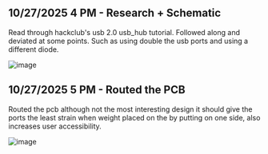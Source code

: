 <!--
  ===================    !!READ THIS NOTICE!!   ====================
  DO NOT edit this file manually. Your changes WILL BE OVERWRITTEN!
  This journal is auto generated and updated by Hack Club Blueprint.
  To edit this file, please edit your journal entries on Blueprint.
  ==================================================================
-->

## 10/27/2025 4 PM - Research + Schematic  

Read through hackclub's usb 2.0 usb_hub tutorial. Followed along and deviated at some points. Such as using double the usb ports and using a different diode.

![image](https://blueprint.hackclub.com/user-attachments/blobs/proxy/eyJfcmFpbHMiOnsiZGF0YSI6NjAxMCwicHVyIjoiYmxvYl9pZCJ9fQ==--1bd67c08ce88428f77c5fbe35a485ffbf7e391ce/image.png)
  

## 10/27/2025 5 PM - Routed the PCB  

Routed the pcb although not the most interesting design it should give the ports the least strain when weight placed on the by putting on one side, also increases user accessibility.

![image](https://blueprint.hackclub.com/user-attachments/blobs/proxy/eyJfcmFpbHMiOnsiZGF0YSI6NjAxMSwicHVyIjoiYmxvYl9pZCJ9fQ==--68a6cf455286aef79eb9e83618a9a6fe1669396a/image.png)
  


